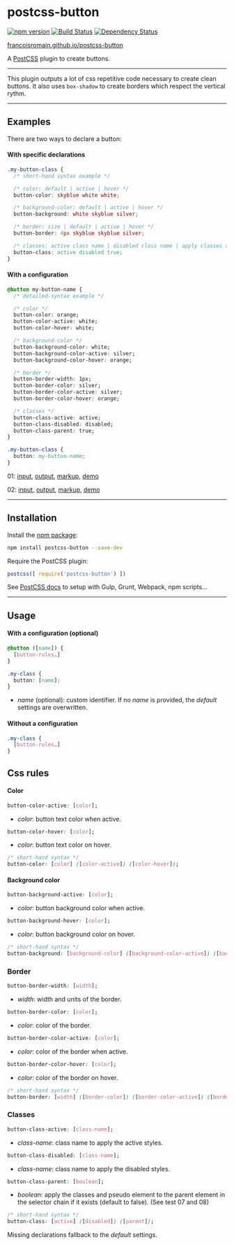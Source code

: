 # postcss-button

[![npm version][npm-img]][npm] [![Build Status][ci-img]][ci] [![Dependency Status][dep-img]][dep]

[francoisromain.github.io/postcss-button][github.io]

A [PostCSS] plugin to create buttons.

[github.io]: http://francoisromain.github.io/postcss-button
[PostCSS]:   https://github.com/postcss/postcss
[ci-img]:    https://travis-ci.org/francoisromain/postcss-button.svg
[ci]:        https://travis-ci.org/francoisromain/postcss-button
[npm-img]:   https://badge.fury.io/js/postcss-button.svg
[npm]:       https://badge.fury.io/js/postcss-button
[dep-img]:   https://david-dm.org/francoisromain/postcss-button.svg
[dep]:       https://david-dm.org/francoisromain/postcss-button

* * *

This plugin outputs a lot of css repetitive code necessary to create clean buttons. It also uses `box-shadow` to create borders which respect the vertical rythm.

* * *

## Examples

There are two ways to declare a button:

#### With specific declarations

``` css
.my-button-class {
  /* short-hand syntax example */

  /* color: default | active | hover */
  button-color: skyblue white white;

  /* background-color: default | active | hover */
  button-background: white skyblue silver;

  /* border: size | default | active | hover */
  button-border: 4px skyblue skyblue silver;

  /* classes: active class name | disabled class name | apply classes and pseudo classes to the parent selector */
  button-class: active disabled true;
}
```

#### With a configuration

``` css
@button my-button-name {
  /* detailed-syntax example */

  /* color */
  button-color: orange;
  button-color-active: white;
  button-color-hover: white;

  /* background-color */
  button-background-color: white;
  button-background-color-active: silver;
  button-background-color-hover: orange;

  /* border */
  button-border-width: 1px;
  button-border-color: silver;
  button-border-color-active: silver;
  button-border-color-hover: orange;

  /* classes */
  button-class-active: active;
  button-class-disabled: disabled;
  button-class-parent: true;
}
```

```css
.my-button-class {
  button: my-button-name;
}
```


01: [input](https://github.com/francoisromain/postcss-button/blob/gh-pages/test/src/01.css), [output](https://github.com/francoisromain/postcss-button/blob/gh-pages/test/dist/01.css), [markup](https://github.com/francoisromain/postcss-button/blob/gh-pages/test/01.html), [demo](https://francoisromain.github.io/postcss-button/test/01.html)

02: [input](https://github.com/francoisromain/postcss-button/blob/gh-pages/test/src/02.css), [output](https://github.com/francoisromain/postcss-button/blob/gh-pages/test/dist/02.css), [markup](https://github.com/francoisromain/postcss-button/blob/gh-pages/test/02.html), [demo](https://francoisromain.github.io/postcss-button/test/02.html)

* * *

## Installation

Install the [npm package](https://www.npmjs.com/package/postcss-button):

``` bash
npm install postcss-button --save-dev
```

Require the PostCSS plugin:

``` js
postcss([ require('postcss-button') ])
```

See [PostCSS docs](https://github.com/postcss/postcss#usage) to setup with Gulp, Grunt, Webpack, npm scripts…

* * *

## Usage

#### With a configuration (optional)

``` css
@button ([name]) {
  [button-rules…]
}
```

``` css
.my-class {
  button: [name];
}
```

- _name_ (optional): custom identifier. If no _name_ is provided, the _default_ settings are overwritten.

#### Without a configuration

``` css
.my-class {
  [button-rules…]
}
```

## Css rules

#### Color

``` css
button-color-active: [color];
```

- _color_: button text color when active.

``` css
button-color-hover: [color];
```

- _color_: button text color on hover.

``` css
/* short-hand syntax */
button-color: [color] ([color-active]) ([color-hover]);
```

#### Background color

``` css
button-background-active: [color];
```

- _color_: button background color when active.

``` css
button-background-hover: [color];
```

- _color_: button background color on hover.

``` css
/* short-hand syntax */
button-background: [background-color] ([background-color-active]) ([background-color-hover]);
```

### Border

``` css
button-border-width: [width];
```

- _width_: width and units of the border.

``` css
button-border-color: [color];
```

- _color_: color of the border.

``` css
button-border-color-active: [color];
```

- _color_: color of the border when active.

``` css
button-border-color-hover: [color];
```

- _color_: color of the border on hover.


``` css
/* short-hand syntax */
button-border: [width] ([border-color]) ([border-color-active]) ([border-color-hover]);
```

### Classes

``` css
button-class-active: [class-name];
```

- _class-name_: class name to apply the active styles.

``` css
button-class-disabled: [class-name];
```

- _class-name_: class name to apply the disabled styles.

``` css
button-class-parent: [boolean];
```

- _boolean_: apply the classes and pseudo element to the parent element in the selector chain if it exists (default to false). (See test 07 and 08)

``` css
/* short-hand syntax */
button-class: [active] ([disabled]) ([parent]);
```

Missing declarations fallback to the _default_ settings.

